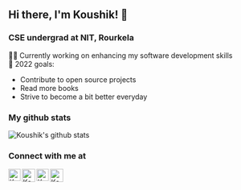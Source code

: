 ## **Hi there, I'm Koushik!** 👋

### CSE undergrad at NIT, Rourkela
👨‍💻 Currently working on enhancing my software development skills<br>
🎯 2022 goals:<br> 
 - Contribute to open source projects<br>
 - Read more books<br>
 - Strive to become a bit better everyday<br>

### My github stats
![Koushik's github stats](https://github-readme-stats.vercel.app/api?username=KoushikSahu&show_icons=true&theme=tokyonight)

### Connect with me at
<a href="https://www.linkedin.com/in/koushik-sahu/">
<img align="left" alt="Koushik Sahu | Linkedin" width="24px" src="https://github.com/TheDudeThatCode/TheDudeThatCode/blob/master/Assets/Linkedin.svg" />
</a>
<a href="https://twitter.com/_Koushik_Sahu_">
<img align="left" alt="Koushik Sahu | Twitter" width="26px" src="https://github.com/TheDudeThatCode/TheDudeThatCode/blob/master/Assets/Twitter.svg" />
</a>
<a href="https://www.instagram.com/la_liability/">
<img align="left" alt="Koushik Sahu | Instagram" width="24px" src="https://github.com/TheDudeThatCode/TheDudeThatCode/blob/master/Assets/Instagram.svg" />
</a>
<a href="mailto:koushiksahu68@gmail.com">
<img align="left" alt="Koushik Sahu | Gmail" width="26px" src="https://github.com/TheDudeThatCode/TheDudeThatCode/blob/master/Assets/Gmail.svg" />
</a>
